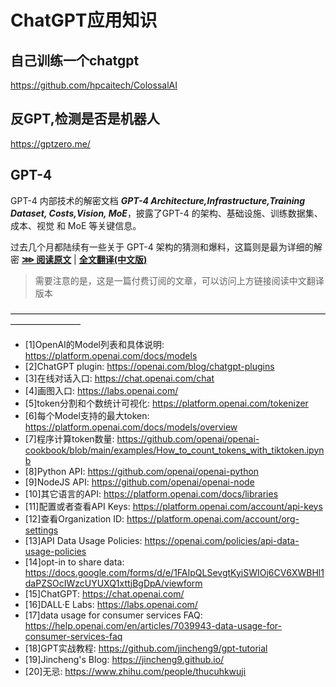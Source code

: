 # ChatGPT应用知识

## 自己训练一个chatgpt

<https://github.com/hpcaitech/ColossalAI>

## 反GPT,检测是否是机器人

<https://gptzero.me/>

## GPT-4

GPT-4 内部技术的解密文档 ***GPT-4 Architecture,Infrastructure,Training Dataset, Costs,Vision, MoE***，披露了GPT-4 的架构、基础设施、训练数据集、成本、视觉 和 MoE 等关键信息。

过去几个月都陆续有一些关于 GPT-4 架构的猜测和爆料，这篇则是最为详细的解密 [**⋙ 阅读原文**](https:/www.semianalysis.com/p/gpt-4-architecture-infrastructure) | [**全文翻译(中文版)**](https:/mp.weixin.qq.com/s/AIwinPksV_u-RQfcoCD7nw)

> 需要注意的是，这是一篇付费订阅的文章，可以访问上方链接阅读中文翻译版本

————————————————————————————————————————————

- [1]OpenAI的Model列表和具体说明: <https://platform.openai.com/docs/models>
- [2]ChatGPT plugin: <https://openai.com/blog/chatgpt-plugins>
- [3]在线对话入口: <https://chat.openai.com/chat>
- [4]画图入口: <https://labs.openai.com/>
- [5]token分割和个数统计可视化: <https://platform.openai.com/tokenizer>
- [6]每个Model支持的最大token: <https://platform.openai.com/docs/models/overview>
- [7]程序计算token数量: <https://github.com/openai/openai-cookbook/blob/main/examples/How_to_count_tokens_with_tiktoken.ipynb>
- [8]Python API: <https://github.com/openai/openai-python>
- [9]NodeJS API: <https://github.com/openai/openai-node>
- [10]其它语言的API: <https://platform.openai.com/docs/libraries>
- [11]配置或者查看API Keys: <https://platform.openai.com/account/api-keys>
- [12]查看Organization ID: <https://platform.openai.com/account/org-settings>
- [13]API Data Usage Policies: <https://openai.com/policies/api-data-usage-policies>
- [14]opt-in to share data: <https://docs.google.com/forms/d/e/1FAIpQLSevgtKyiSWIOj6CV6XWBHl1daPZSOcIWzcUYUXQ1xttjBgDpA/viewform>
- [15]ChatGPT: <https://chat.openai.com/>
- [16]DALL·E Labs: <https://labs.openai.com/>
- [17]data usage for consumer services FAQ: <https://help.openai.com/en/articles/7039943-data-usage-for-consumer-services-faq>
- [18]GPT实战教程: <https://github.com/jincheng9/gpt-tutorial>
- [19]Jincheng's Blog: <https://jincheng9.github.io/>
- [20]无忌: <https://www.zhihu.com/people/thucuhkwuji>
